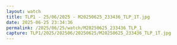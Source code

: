 ```yaml
---
layout: watch
title: TLP1 - 25/06/2025 - M20250625_233436_TLP_1T.jpg
date: 2025-06-25 23:34:36
permalink: /2025/06/25/watch/M20250625_233436_TLP_1
capture: TLP1/2025/202506/20250625/M20250625_233436_TLP_1T.jpg
---
```

